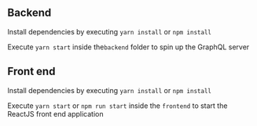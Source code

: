 ## Backend

Install dependencies by executing `yarn install` or `npm install`

Execute `yarn start` inside the`backend` folder to spin up the GraphQL server

## Front end

Install dependencies by executing `yarn install` or `npm install`

Execute `yarn start` or `npm run start` inside the `frontend` to start the ReactJS front end application
